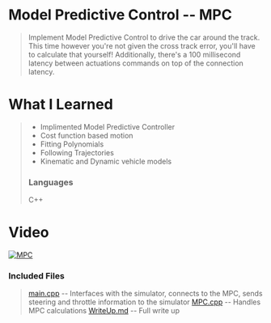 # Model Predictive Control -- MPC
> Implement Model Predictive Control to drive the car around the track.
This time however you're not given the cross track error, you'll have to
calculate that yourself! Additionally, there's a 100 millisecond latency
between actuations commands on top of the connection latency.

# What I Learned
> - Implimented Model Predictive Controller
> - Cost function based motion
> - Fitting Polynomials
> - Following Trajectories
> - Kinematic and Dynamic vehicle models
> ### Languages
> C++

# Video
[![MPC](http://img.youtube.com/vi/Fps7wlI__2E/0.jpg)](https://youtu.be/Fps7wlI__2E "Model Predictive Control")

### Included Files
> [main.cpp](src/main.cpp) -- Interfaces with the simulator, connects to the MPC, sends steering and throttle information to the simulator
> [MPC.cpp](src/MPC.cpp) -- Handles MPC calculations
> [WriteUp.md](WriteUp.md) -- Full write up